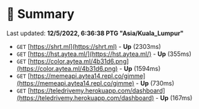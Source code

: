 # 📖 Summary
Last updated: **12/5/2022, 6:36:38 PTG "Asia/Kuala_Lumpur"**

- `GET` [https://shrt.ml](https://shrt.ml) - **Up** (2303ms)
- `GET` [https://hst.aytea.ml/](https://hst.aytea.ml/) - **Up** (355ms)
- `GET` [https://color.aytea.ml/4b31d6.png](https://color.aytea.ml/4b31d6.png) - **Up** (1594ms)
- `GET` [https://memeapi.aytea14.repl.co/gimme](https://memeapi.aytea14.repl.co/gimme) - **Up** (730ms)
- `GET` [https://teledrivemy.herokuapp.com/dashboard](https://teledrivemy.herokuapp.com/dashboard) - **Up** (167ms)
